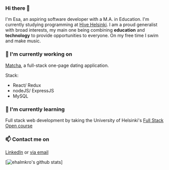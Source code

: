

### Hi there 👋

I'm Esa, an aspiring software developer with a M.A. in Education. I'm currently studying programming at [Hive Helsinki](http://www.hive.fi). I am a proud generalist with broad interests, my main one being combining **education** and **technology** to provide opportunities to everyone. On my free time I swim and make music.

### 🔭 I'm currently working on
[Matcha](https://github.com/iljaSL/matcha), a full-stack one-page dating application. 

Stack: 
- React/ Redux
- nodeJS/ ExpressJS
- MySQL

### 🌱 I'm currently learning
Full stack web development by taking the University of Helsinki's [Full Stack Open course](https://fullstackopen.com/en)

### 📫 Contact me on
[LinkedIn](https://www.linkedin.com/in/esahalmkrona/)
or [via email](mailto:esa@halmkrona.fi?)

[![ehalmkro's github stats](https://github-readme-stats.vercel.app/api?username=ehalmkro)]
